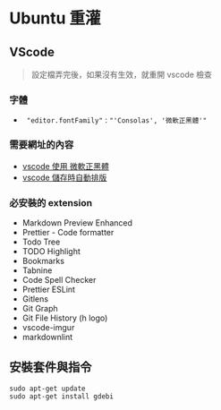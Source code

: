 # Ubuntu 重灌

## VScode

> 設定檔弄完後，如果沒有生效，就重開 vscode 檢查

### 字體

- ` "editor.fontFamily"` : `"'Consolas', '微軟正黑體'"`

### 需要網址的內容

- [vscode 使用 微軟正黑體](https://mousyball.github.io/2018/02/12/my-vscode-setting/)
- [vscode 儲存時自動排版](https://blog.csdn.net/qq_43435403/article/details/109071969)

### 必安裝的 extension

- Markdown Preview Enhanced
- Prettier - Code formatter
- Todo Tree
- TODO Highlight
- Bookmarks
- Tabnine
- Code Spell Checker
- Prettier ESLint
- Gitlens
- Git Graph
- Git File History (h logo)
- vscode-imgur
- markdownlint

## 安裝套件與指令

```shell
sudo apt-get update
sudo apt-get install gdebi
```
